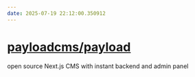```yaml
---
date: 2025-07-19 22:12:00.350912
---
```


# [payloadcms/payload](https://github.com/payloadcms/payload)

open source Next.js CMS with instant backend and admin panel